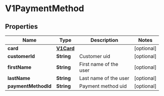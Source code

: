 # V1PaymentMethod

## Properties
Name | Type | Description | Notes
------------ | ------------- | ------------- | -------------
**card** | [**V1Card**](V1Card.md) |  |  [optional]
**customerId** | **String** | Customer uid |  [optional]
**firstName** | **String** | First name of the user |  [optional]
**lastName** | **String** | Last name of the user |  [optional]
**paymentMethodId** | **String** | Payment method uid |  [optional]
